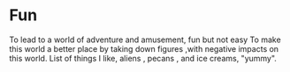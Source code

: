 # Fun
To lead to a world of adventure and amusement, fun but not easy
To make this world a better place by taking down figures ,with negative impacts on this world.
List of things I like, aliens , pecans , and ice creams, "yummy".
